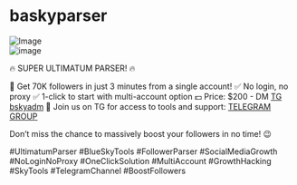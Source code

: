 # baskyparser
![Image](https://github.com/user-attachments/assets/dfe20ec6-7163-4be3-be1f-edae208dedfa)  
![image](https://github.com/user-attachments/assets/69e6ae3e-f458-4dfc-a8b3-85b2a38cdf9e)

🔥 SUPER ULTIMATUM PARSER! 🔥

🚀 Get 70K followers in just 3 minutes from a single account!
✅ No login, no proxy
✅ 1-click to start with multi-account option
💵 Price: $200 - DM [TG bskyadm](https://t.me/bskyadm) 
🔗 Join us on TG for access to tools and support: [TELEGRAM GROUP](https://t.me/bskysoft   )

Don’t miss the chance to massively boost your followers in no time! 😉

#UltimatumParser #BlueSkyTools #FollowerParser #SocialMediaGrowth #NoLoginNoProxy #OneClickSolution #MultiAccount #GrowthHacking #SkyTools #TelegramChannel #BoostFollowers
